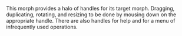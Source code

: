 This morph provides a halo of handles for its target morph. Dragging, duplicating, rotating, and resizing to be done by mousing down on the appropriate handle. There are also handles for help and for a menu of infrequently used operations.
